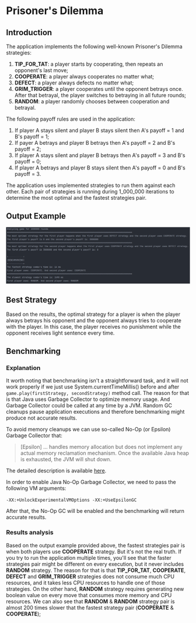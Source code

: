 # Prisoner's Dilemma

## Introduction

The application implements the following well-known Prisoner's Dilemma strategies:

1. **TIP_FOR_TAT**: a player starts by cooperating, then repeats an opponent's last move;
2. **COOPERATE**: a player always cooperates no matter what;
3. **DEFECT**: a player always defects no matter what;
4. **GRIM_TRIGGER**: a player cooperates until the opponent betrays once. After that betrayal, the player switches to betraying in all future rounds;
5. **RANDOM**: a player randomly chooses between cooperation and betrayal.

The following payoff rules are used in the application:

1. If player A stays silent and player B stays silent then A's payoff = 1 and B's payoff = 1;
2. If payer A betrays and player B betrays then A's payoff = 2 and B's payoff = 2;
3. If player A stays silent and player B betrays then A's payoff = 3 and B's payoff = 0;
4. If player A betrays and player B stays silent then A's payoff = 0 and B's payoff = 3.

The application uses implemented strategies to run them against each other.
Each pair of strategies is running during 1_000_000 iterations to determine the most optimal and the fastest strategies pair.

## Output Example

![Output Example](./images/output_example.png)

## Best Strategy

Based on the results, the optimal strategy for a player is when the player always betrays his opponent and the opponent always tries to cooperate with the player.
In this case, the player receives no punishment while the opponent receives light sentence every time.

## Benchmarking

### Explanation

It worth noting that benchmarking isn't a straightforward task, and it will not work properly if we just use System.currentTimeMillis() before and after `game.play(firstStrategy, secondStrategy)` method call.
The reason for that is that Java uses Garbage Collector to optimize memory usage. And Garbage Collector could be called at any time by a JVM. Random GC cleanups pause application executions and therefore benchmarking might produce not accurate results.

To avoid memory cleanups we can use so-called No-Op (or Epsilon) Garbage Collector that:

> [Epsilon] ... handles memory allocation but does not implement any actual memory reclamation mechanism.
> Once the available Java heap is exhausted, the JVM will shut down.

The detailed description is available [here](https://openjdk.org/jeps/318).

In order to enable Java No-Op Garbage Collector, we need to pass the following VM arguments:

`-XX:+UnlockExperimentalVMOptions -XX:+UseEpsilonGC`

After that, the No-Op GC will be enabled and the benchmarking will return accurate results.

### Results analysis

Based on the output example provided above, the fastest strategies pair is when both players use **COOPERATE** strategy.
But it's not the real truth. If you try to run the application multiple times, you'll see that the faster strategies pair might be different on every execution, but it never includes **RANDOM** strategy.
The reason for that is that **TIP_FOR_TAT**, **COOPERATE**, **DEFECT** and **GRIM_TRIGGER** strategies does not consume much CPU resources, and it takes less CPU resources to handle one of those strategies.
On the other hand, **RANDOM** strategy requires generating new boolean value on every move that consumes more memory and CPU resources.
We can also see that **RANDOM** & **RANDOM** strategy pair is almost 200 times slower that the fastest strategy pair (**COOPERATE** & **COOPERATE**);
